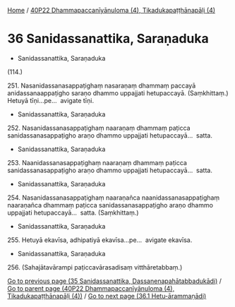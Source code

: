 
[Home](/) / [40P22 Dhammapaccanīyānuloma (4), Tikadukapaṭṭhānapāḷi (4)](../40P22.md)

# 36 Sanidassanattika, Saraṇaduka

* Sanidassanattika, Saraṇaduka

(114.)

251\. Nasanidassanasappaṭighaṃ nasaraṇaṃ dhammaṃ paccayā anidassanaappaṭigho saraṇo dhammo uppajjati hetupaccayā. (Saṃkhittaṃ.) Hetuyā tīṇi…pe…  avigate tīṇi.

* Sanidassanattika, Saraṇaduka

252\. Nasanidassanasappaṭighaṃ naaraṇaṃ dhammaṃ paṭicca sanidassanasappaṭigho araṇo dhammo uppajjati hetupaccayā…  satta.

* Sanidassanattika, Saraṇaduka

253\. Naanidassanasappaṭighaṃ naaraṇaṃ dhammaṃ paṭicca sanidassanasappaṭigho araṇo dhammo uppajjati hetupaccayā…  satta.

* Sanidassanattika, Saraṇaduka

254\. Nasanidassanasappaṭighaṃ naaraṇañca naanidassanasappaṭighaṃ naaraṇañca dhammaṃ paṭicca sanidassanasappaṭigho araṇo dhammo uppajjati hetupaccayā…  satta. (Saṃkhittaṃ.)

* Sanidassanattika, Saraṇaduka

255\. Hetuyā ekavīsa, adhipatiyā ekavīsa…pe…  avigate ekavīsa.

* Sanidassanattika, Saraṇaduka

256\. (Sahajātavārampi paṭiccavārasadisaṃ vitthāretabbaṃ.)


[Go to previous page (35 Sanidassanattika, Dassanenapahātabbadukādi)](35.md) / [Go to parent page (40P22 Dhammapaccanīyānuloma (4), Tikadukapaṭṭhānapāḷi (4))](0.md) / [Go to next page (36.1 Hetu-ārammaṇādi)](36/36.1.md)


